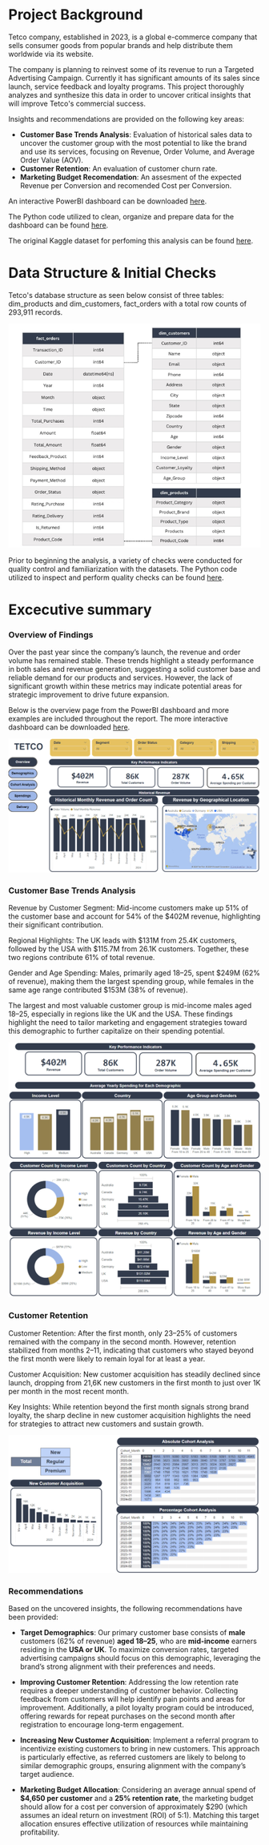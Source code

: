 # Project Background
Tetco company, established in 2023, is a global e-commerce company that sells consumer goods from popular brands and help distribute them worldwide via its website.

The company is planning to reinvest some of its revenue to run a Targeted Advertising Campaign. Currently it has significant amounts of its sales since launch, service feedback and loyalty programs. This project thoroughly analyzes and synthesize this data in order to uncover critical insights that will improve Tetco's commercial success.

Insights and recommendations are provided on the following key areas:
- **Customer Base Trends Analysis**: Evaluation of historical sales data to uncover the customer group with the most potential to like the brand and use its services, focusing on Revenue, Order Volume, and Average Order Value (AOV).
- **Customer Retention**: An evaluation of customer churn rate.
- **Marketing Budget Recomendation**: An assesment of the expected Revenue per Conversion and recomended Cost per Conversion.
  
An interactive PowerBI dashboard can be downloaded [here](https://drive.google.com/file/d/1H41UZsJCRlm7q2i9rbmzRE2MWo88MegW/view?usp=sharing).

The Python code utilized to clean, organize and prepare data for the dashboard can be found [here](https://colab.research.google.com/drive/1qf1ecKUfVEUXr1r9DOKSAVbH8BWB277B?usp=sharing).

The original Kaggle dataset for perfoming this analysis can be found [here](https://www.kaggle.com/datasets/sahilprajapati143/retail-analysis-large-dataset/data?select=new_retail_data.csv).

# Data Structure & Initial Checks

Tetco's database structure as seen below consist of three tables: dim_products and dim_customers, fact_orders with a total row counts of 293,911 records.

<div align="center">
  <img src="https://github.com/QuinnNgo97/githubtest/blob/2f63a850e6520fa73cb4ac89bfac8c49c796ad77/relations.jpg">
</div>

Prior to beginning the analysis, a variety of checks were conducted for quality control and familiarization with the datasets. The Python code utilized to inspect and perform quality checks can be found [here]().

# Excecutive summary

### Overview of Findings

Over the past year since the company’s launch, the revenue and order volume has remained stable. These trends highlight a steady performance in both sales and revenue generation, suggesting a solid customer base and reliable demand for our products and services. However, the lack of significant growth within these metrics may indicate potential areas for strategic improvement to drive future expansion.

Below is the overview page from the PowerBI dashboard and more examples are included throughout the report. The more interactive dashboard can be downloaded [here](https://drive.google.com/file/d/1H41UZsJCRlm7q2i9rbmzRE2MWo88MegW/view?usp=sharing).

<div align="center">
  <img src="https://github.com/QuinnNgo97/githubtest/blob/5cfa2145594bde1f9a53296520e30cb40058b9db/Dashboardoverview.png">
</div>

### Customer Base Trends Analysis

Revenue by Customer Segment: Mid-income customers make up 51% of the customer base and account for 54% of the $402M revenue, highlighting their significant contribution.

Regional Highlights: The UK leads with $131M from 25.4K customers, followed by the USA with $115.7M from 26.1K customers. Together, these two regions contribute 61% of total revenue.

Gender and Age Spending: Males, primarily aged 18–25, spent $249M (62% of revenue), making them the largest spending group, while females in the same age range contributed $153M (38% of revenue).

The largest and most valuable customer group is mid-income males aged 18–25, especially in regions like the UK and the USA. These findings highlight the need to tailor marketing and engagement strategies toward this demographic to further capitalize on their spending potential.

<div align="center">
  <img src="https://github.com/QuinnNgo97/githubtest/blob/efa90b20fa7f95d938fb43849275f842676bc13a/Dashboard4.png">
</div>

<div align="center">
  <img src="https://github.com/QuinnNgo97/githubtest/blob/efa90b20fa7f95d938fb43849275f842676bc13a/Dashboard2.png">
</div>

### Customer Retention

Customer Retention: After the first month, only 23–25% of customers remained with the company in the second month. However, retention stabilized from months 2–11, indicating that customers who stayed beyond the first month were likely to remain loyal for at least a year.

Customer Acquisition: New customer acquisition has steadily declined since launch, dropping from 21,6K new customers in the first month to just over 1K per month in the most recent month.

Key Insights: While retention beyond the first month signals strong brand loyalty, the sharp decline in new customer acquisition highlights the need for strategies to attract new customers and sustain growth.

<div align="center">
  <img src="https://github.com/QuinnNgo97/githubtest/blob/efa90b20fa7f95d938fb43849275f842676bc13a/Dashboard3.png">
</div>



### Recommendations

Based on the uncovered insights, the following recommendations have been provided:

- **Target Demographics**: Our primary customer base consists of **male** customers (62% of revenue) **aged 18–25**, who are **mid-income** earners residing in the **USA or UK**. To maximize conversion rates, targeted advertising campaigns should focus on this demographic, leveraging the brand’s strong alignment with their preferences and needs.

- **Improving Customer Retention**: Addressing the low retention rate requires a deeper understanding of customer behavior. Collecting feedback from customers will help identify pain points and areas for improvement. Additionally, a pilot loyalty program could be introduced, offering rewards for repeat purchases on the second month after registration to encourage long-term engagement.

- **Increasing New Customer Acquisition**: Implement a referral program to incentivize existing customers to bring in new customers. This approach is particularly effective, as referred customers are likely to belong to similar demographic groups, ensuring alignment with the company’s target audience.

- **Marketing Budget Allocation**: Considering an average annual spend of **$4,650 per customer** and a **25% retention rate**, the marketing budget should allow for a cost per conversion of approximately $290 (which assumes an ideal return on investment (ROI) of 5:1). Matching this target allocation ensures effective utilization of resources while maintaining profitability.
